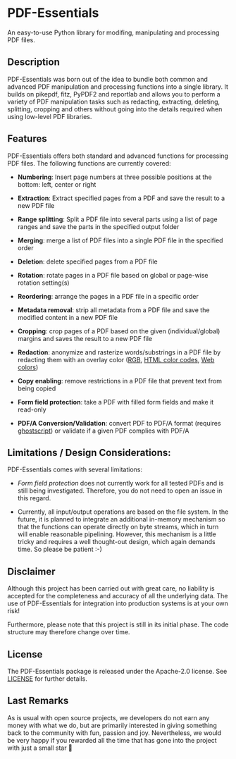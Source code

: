# PDF-Essentials
An easy-to-use Python library for modifing, manipulating and processing PDF files. 


## Description

PDF-Essentials was born out of the idea to bundle both common and advanced PDF manipulation and processing functions into a single library. It builds on pikepdf, fitz, PyPDF2 and reportlab and allows you to perform a variety of PDF manipulation tasks such as redacting, extracting, deleting, splitting, cropping and others without going into the details required when using low-level PDF libraries. 


## Features
PDF-Essentials offers both standard and advanced functions for processing PDF files. The following functions are currently covered:

- **Numbering**: Insert page numbers at three possible positions at the bottom: left, center or right

- **Extraction**: Extract specified pages from a PDF and save the result to a new PDF file

- **Range splitting**: Split a PDF file into several parts using a list of page ranges and save the parts in the specified output folder

- **Merging**: merge a list of PDF files into a single PDF file in the specified order

- **Deletion**: delete specified pages from a PDF file

- **Rotation**: rotate pages in a PDF file based on global or page-wise rotation setting(s)

- **Reordering**: arrange the pages in a PDF file in a specific order

- **Metadata removal**: strip all metadata from a PDF file and save the modified content in a new PDF file

- **Cropping**: crop pages of a PDF based on the given (individual/global) margins and saves the result to a new PDF file

- **Redaction**: anonymize and rasterize words/substrings in a PDF file by redacting them with an overlay color ([RGB](https://en.wikipedia.org/wiki/RGB_color_model), [HTML color codes](https://htmlcolorcodes.com/), [Web colors](https://en.wikipedia.org/wiki/Web_colors))

- **Copy enabling**: remove restrictions in a PDF file that prevent text from being copied

- **Form field protection**: take a PDF with filled form fields and make it read-only

- **PDF/A Conversion/Validation**: convert PDF to PDF/A format (requires [ghostscript](https://ghostscript.com/releases/gsdnld.html)) or validate if a given PDF complies with PDF/A

## Limitations / Design Considerations:
PDF-Essentials comes with several limitations:

- *Form field protection* does not currently work for all tested PDFs and is still being investigated. Therefore, you do not need to open an issue in this regard.

- Currently, all input/output operations are based on the file system. In the future, it is planned to integrate an additional in-memory mechanism so that the functions can operate directly on byte streams, which in turn will enable reasonable pipelining. However, this mechanism is a little tricky and requires a well thought-out design, which again demands time. So please be patient :-) 



## Disclaimer
Although this project has been carried out with great care, no liability is accepted for the completeness and accuracy of all the underlying data. The use of PDF-Essentials for integration into production systems is at your own risk!

Furthermore, please note that this project is still in its initial phase. The code structure may therefore change over time.


## License
The PDF-Essentials package is released under the Apache-2.0 license. See <a href="https://github.com/Halvani/pdf-essentials/blob/main/LICENSE">LICENSE</a> for further details.


## Last Remarks
As is usual with open source projects, we developers do not earn any money with what we do, but are primarily interested in giving something back to the community with fun, passion and joy. Nevertheless, we would be very happy if you rewarded all the time that has gone into the project with just a small star 🤗